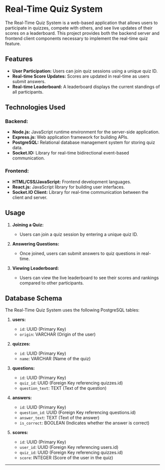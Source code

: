 

# Real-Time Quiz System

The Real-Time Quiz System is a web-based application that allows users to participate in quizzes, compete with others, and see live updates of their scores on a leaderboard. This project provides both the backend server and frontend client components necessary to implement the real-time quiz feature.

## Features

- **User Participation:** Users can join quiz sessions using a unique quiz ID.
- **Real-time Score Updates:** Scores are updated in real-time as users submit answers.
- **Real-time Leaderboard:** A leaderboard displays the current standings of all participants.

## Technologies Used

### Backend:

- **Node.js:** JavaScript runtime environment for the server-side application.
- **Express.js:** Web application framework for building APIs.
- **PostgreSQL:** Relational database management system for storing quiz data.
- **Socket.IO:** Library for real-time bidirectional event-based communication.

### Frontend:

- **HTML/CSS/JavaScript:** Frontend development languages.
- **React.js:** JavaScript library for building user interfaces.
- **Socket.IO Client:** Library for real-time communication between the client and server.

## Usage

1. **Joining a Quiz:**
   - Users can join a quiz session by entering a unique quiz ID.

2. **Answering Questions:**
   - Once joined, users can submit answers to quiz questions in real-time.

3. **Viewing Leaderboard:**
   - Users can view the live leaderboard to see their scores and rankings compared to other participants.

## Database Schema

The Real-Time Quiz System uses the following PostgreSQL tables:

1. **users:**
   - `id`: UUID (Primary Key)
   - `origin`: VARCHAR (Origin of the user)

2. **quizzes:**
   - `id`: UUID (Primary Key)
   - `name`: VARCHAR (Name of the quiz)

3. **questions:**
   - `id`: UUID (Primary Key)
   - `quiz_id`: UUID (Foreign Key referencing quizzes.id)
   - `question_text`: TEXT (Text of the question)

4. **answers:**
   - `id`: UUID (Primary Key)
   - `question_id`: UUID (Foreign Key referencing questions.id)
   - `answer_text`: TEXT (Text of the answer)
   - `is_correct`: BOOLEAN (Indicates whether the answer is correct)

5. **scores:**
   - `id`: UUID (Primary Key)
   - `user_id`: UUID (Foreign Key referencing users.id)
   - `quiz_id`: UUID (Foreign Key referencing quizzes.id)
   - `score`: INTEGER (Score of the user in the quiz)

---
